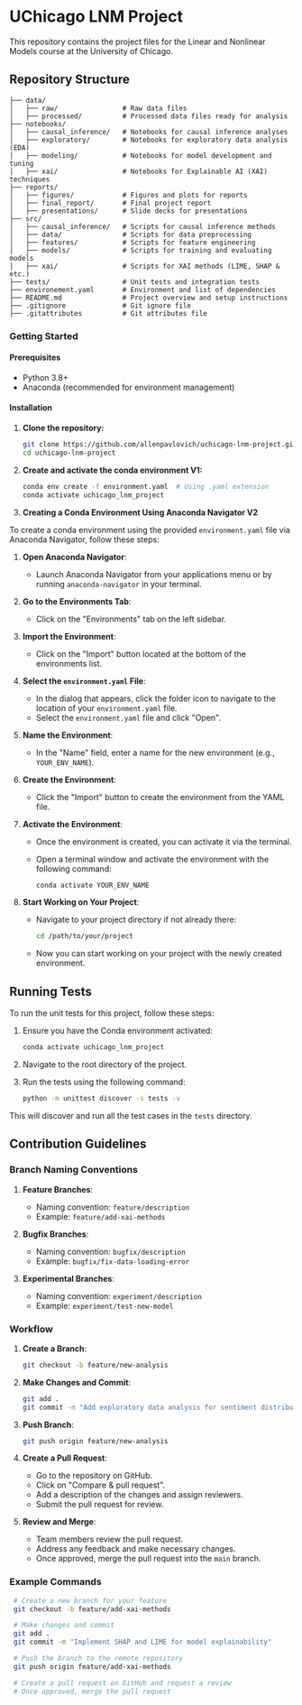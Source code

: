 # UChicago LNM Project

This repository contains the project files for the Linear and Nonlinear Models course at the University of Chicago.

## Repository Structure

```plaintext
├── data/
│   ├── raw/                # Raw data files
│   ├── processed/          # Processed data files ready for analysis
├── notebooks/
│   ├── causal_inference/   # Notebooks for causal inference analyses
│   ├── exploratory/        # Notebooks for exploratory data analysis (EDA)
│   ├── modeling/           # Notebooks for model development and tuning
│   ├── xai/                # Notebooks for Explainable AI (XAI) techniques
├── reports/
│   ├── figures/            # Figures and plots for reports
│   ├── final_report/       # Final project report
│   ├── presentations/      # Slide decks for presentations
├── src/
│   ├── causal_inference/   # Scripts for causal inference methods
│   ├── data/               # Scripts for data preprocessing
│   ├── features/           # Scripts for feature engineering
│   ├── models/             # Scripts for training and evaluating models
│   ├── xai/                # Scripts for XAI methods (LIME, SHAP & etc.)
├── tests/                  # Unit tests and integration tests
├── environement.yaml       # Environment and list of dependencies
├── README.md               # Project overview and setup instructions
├── .gitignore              # Git ignore file
├── .gitattributes          # Git attributes file

```

### Getting Started

#### Prerequisites

- Python 3.8+
- Anaconda (recommended for environment management)

#### Installation

1. **Clone the repository:**
   ```sh
   git clone https://github.com/allenpavlovich/uchicago-lnm-project.git
   cd uchicago-lnm-project
   ```

2. **Create and activate the conda environment V1:**
   ```sh
   conda env create -f environment.yaml  # Using .yaml extension
   conda activate uchicago_lnm_project
   ```

3. **Creating a Conda Environment Using Anaconda Navigator V2**

To create a conda environment using the provided `environment.yaml` file via Anaconda Navigator, follow these steps:

1. **Open Anaconda Navigator**:
   - Launch Anaconda Navigator from your applications menu or by running `anaconda-navigator` in your terminal.

2. **Go to the Environments Tab**:
   - Click on the "Environments" tab on the left sidebar.

3. **Import the Environment**:
   - Click on the "Import" button located at the bottom of the environments list.

4. **Select the `environment.yaml` File**:
   - In the dialog that appears, click the folder icon to navigate to the location of your `environment.yaml` file.
   - Select the `environment.yaml` file and click "Open".

5. **Name the Environment**:
   - In the "Name" field, enter a name for the new environment (e.g., `YOUR_ENV_NAME`).

6. **Create the Environment**:
   - Click the "Import" button to create the environment from the YAML file.

7. **Activate the Environment**:
   - Once the environment is created, you can activate it via the terminal.
   - Open a terminal window and activate the environment with the following command:
   
     ```sh
     conda activate YOUR_ENV_NAME
     ```

8. **Start Working on Your Project**:
   - Navigate to your project directory if not already there:

     ```sh
     cd /path/to/your/project
     ```

   - Now you can start working on your project with the newly created environment.   

## Running Tests

To run the unit tests for this project, follow these steps:

1. Ensure you have the Conda environment activated:
    ```sh
    conda activate uchicago_lnm_project
    ```

2. Navigate to the root directory of the project.

3. Run the tests using the following command:
    ```sh
    python -m unittest discover -s tests -v
    ```

This will discover and run all the test cases in the `tests` directory.

## Contribution Guidelines

### Branch Naming Conventions

1. **Feature Branches**:
   - Naming convention: `feature/description`
   - Example: `feature/add-xai-methods`
   
2. **Bugfix Branches**:
   - Naming convention: `bugfix/description`
   - Example: `bugfix/fix-data-loading-error`

3. **Experimental Branches**:
   - Naming convention: `experiment/description`
   - Example: `experiment/test-new-model`

### Workflow

1. **Create a Branch**:
   ```sh
   git checkout -b feature/new-analysis
   ```

2. **Make Changes and Commit**:
   ```sh
   git add .
   git commit -m "Add exploratory data analysis for sentiment distribution"
   ```

3. **Push Branch**:
   ```sh
   git push origin feature/new-analysis
   ```

4. **Create a Pull Request**:
   - Go to the repository on GitHub.
   - Click on "Compare & pull request".
   - Add a description of the changes and assign reviewers.
   - Submit the pull request for review.

5. **Review and Merge**:
   - Team members review the pull request.
   - Address any feedback and make necessary changes.
   - Once approved, merge the pull request into the `main` branch.

### Example Commands
   ```sh
    # Create a new branch for your feature
    git checkout -b feature/add-xai-methods

    # Make changes and commit
    git add .
    git commit -m "Implement SHAP and LIME for model explainability"

    # Push the branch to the remote repository
    git push origin feature/add-xai-methods

    # Create a pull request on GitHub and request a review
    # Once approved, merge the pull request
   ```